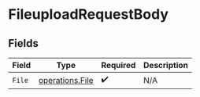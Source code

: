 # FileuploadRequestBody


## Fields

| Field                                                     | Type                                                      | Required                                                  | Description                                               |
| --------------------------------------------------------- | --------------------------------------------------------- | --------------------------------------------------------- | --------------------------------------------------------- |
| `File`                                                    | [operations.File](../../../pkg/models/operations/file.md) | :heavy_check_mark:                                        | N/A                                                       |